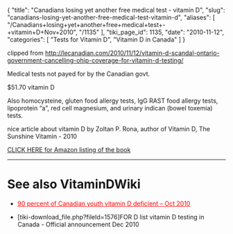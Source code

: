 {
  "title": "Canadians losing yet another free medical test - vitamin D",
  "slug": "canadians-losing-yet-another-free-medical-test-vitamin-d",
  "aliases": [
    "/Canadians+losing+yet+another+free+medical+test+-+vitamin+D+Nov+2010",
    "/1135"
  ],
  "tiki_page_id": 1135,
  "date": "2010-11-12",
  "categories": [
    "Tests for Vitamin D",
    "Vitamin D in Canada"
  ]
}

clipped from http://lecanadian.com/2010/11/12/vitamin-d-scandal-ontario-government-cancelling-ohip-coverage-for-vitamin-d-testing/

Medical tests not payed for by the Canadian govt.

$51.70  vitamin D

Also homocysteine, gluten food allergy tests, IgG RAST food allergy tests, lipoprotein “a”, red cell magnesium, and urinary indican (bowel toxemia) tests.

nice article about vitamin D by Zoltan P. Rona, author of Vitamin D, The Sunshine Vitamin - 2010

[CLICK HERE for Amazon listing of the book](http://www.amazon.com/Vitamin-D-Sunshine-Zoltan-Rona/dp/0920470823/ref=sr_1_1?ie=UTF8&s=books&qid=1289614006&sr=8-1)

- - - - - 

# See also VitaminDWiki

* <a href="/posts/90-percent-of-canadian-youth-vitamin-d-deficient" style="color: red; text-decoration: underline;" title="This link has an unknown page_id: 1090">90 percent of Canadian youth vitamin D deficient – Oct 2010</a>

* <span>[tiki-download_file.php?fileId=1576]</span>FOR D list vitamin D testing in Canada - Official announcement Dec 2010

